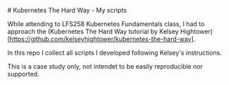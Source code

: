 # Kubernetes The Hard Way - My scripts

While attending to LFS258 Kubernetes Fundamentals class, I had to approach the (Kubernetes The Hard Way tutorial by Kelsey Hightower)[https://github.com/kelseyhightower/kubernetes-the-hard-way].

In this repo I collect all scripts I developed following Kelsey's instructions.

This is a case study only, not intendet to be easily reproducible nor supported. 
